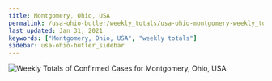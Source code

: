 ```yaml
---
title: Montgomery, Ohio, USA
permalink: /usa-ohio-butler/weekly_totals/usa-ohio-montgomery-weekly_totals.html
last_updated: Jan 31, 2021
keywords: ["Montgomery, Ohio, USA", "weekly totals"]
sidebar: usa-ohio-butler_sidebar
---
```


![Weekly Totals of Confirmed Cases for Montgomery, Ohio, USA](/covid_tracker/images/graphs/usa-ohio-montgomery-weekly_totals_graph.png)
